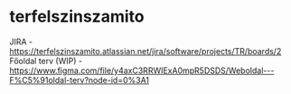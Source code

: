 # terfelszinszamito
JIRA - https://terfelszinszamito.atlassian.net/jira/software/projects/TR/boards/2  
Főoldal terv (WIP) - https://www.figma.com/file/y4axC3RRWIExA0mpR5DSDS/Weboldal---F%C5%91oldal-terv?node-id=0%3A1

